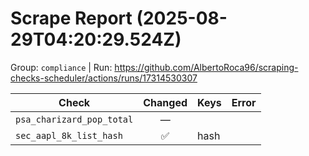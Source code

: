 # Scrape Report (2025-08-29T04:20:29.524Z)

Group: `compliance`  |  Run: https://github.com/AlbertoRoca96/scraping-checks-scheduler/actions/runs/17314530307

| Check | Changed | Keys | Error |
|---|:---:|:--|:--|
| `psa_charizard_pop_total` | — |  |  |
| `sec_aapl_8k_list_hash` | ✅ | hash |  |
